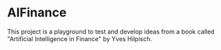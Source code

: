 # AIFinance
This project is a playground to test and develop ideas from a book called "Artificial Intelligence in Finance" by Yves Hilpisch.
